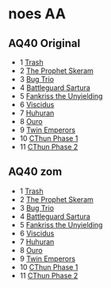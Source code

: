 # noes AA

## AQ40 Original

* 1 [Trash](aq40_orig/1._AA_Trash.txt)
* 2 [The Prophet Skeram](aq40_orig/2._AA_The_Prophet_Skeram.txt)
* 3 [Bug Trio](aq40_orig/3._AA_Bug_Trio.txt)
* 4 [Battleguard Sartura](aq40_orig/4._AA_Battleguard_Sartura.txt)
* 5 [Fankriss the Unyielding](aq40_orig/5._AA_Fankriss_the_Unyielding.txt)
* 6 [Viscidus](aq40_orig/6._AA_Viscidus.txt)
* 7 [Huhuran](aq40_orig/7._AA_Huhuran.txt)
* 8 [Ouro](aq40_orig/8._AA_Ouro.txt)
* 9 [Twin Emperors](aq40_orig/9._AA_Twin_Emps.txt)
* 10 [CThun Phase 1](aq40_orig/10._AA_CThun_Phase_1.txt)
* 11 [CThun Phase 2](aq40_orig/11._AA_CThun_Phase_2.txt)

## AQ40 zom

* 1 [Trash](aq40_zom/1._AA_Trash.txt)
* 2 [The Prophet Skeram](aq40_zom/2._AA_The_Prophet_Skeram.txt)
* 3 [Bug Trio](aq40_zom/3._AA_Bug_Trio.txt)
* 4 [Battleguard Sartura](aq40_zom/4._AA_Battleguard_Sartura.txt)
* 5 [Fankriss the Unyielding](aq40_zom/5._AA_Fankriss_the_Unyielding.txt)
* 6 [Viscidus](aq40_zom/6._AA_Viscidus.txt)
* 7 [Huhuran](aq40_zom/7._AA_Huhuran.txt)
* 8 [Ouro](aq40_zom/8._AA_Ouro.txt)
* 9 [Twin Emperors](aq40_zom/9._AA_Twin_Emps.txt)
* 10 [CThun Phase 1](aq40_zom/10._AA_CThun_Phase_1.txt)
* 11 [CThun Phase 2](aq40_zom/11._AA_CThun_Phase_2.txt)
